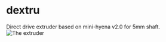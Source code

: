 # dextru
Direct drive extruder based on mini-hyena v2.0 for 5mm shaft.
![The extruder](https://raw.github.com/algspd/Gearless-extruder-for-RepRap/master/dextru_refactorized_cut_view.png)
